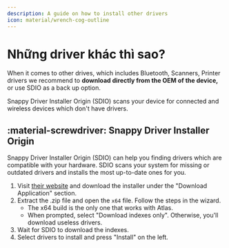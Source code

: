 ```yaml
---
description: A guide on how to install other drivers
icon: material/wrench-cog-outline
---
```


# Những driver khác thì sao?

When it comes to other drives, which includes Bluetooth, Scanners, Printer drivers we recommend to **download directly from the OEM of the device,** or use SDIO as a back up option.

Snappy Driver Installer Origin (SDIO) scans your device for connected and wireless devices which don't have drivers.

## :material-screwdriver: Snappy Driver Installer Origin

Snappy Driver Installer Origin (SDIO) can help you finding drivers which are compatible with your hardware. SDIO scans your system for missing or outdated drivers and installs the most up-to-date ones for you.

1. Visit [their website](https://www.glenn.delahoy.com/snappy-driver-installer-origin) and download the installer under the "Download Application" section.
2. Extract the .zip file and open the ``x64`` file. Follow the steps in the wizard.
    * The x64 build is the only one that works with Atlas.
    * When prompted, select "Download indexes only". Otherwise, you'll download useless drivers.
3. Wait for SDIO to download the indexes.
4. Select drivers to install and press "Install" on the left.
